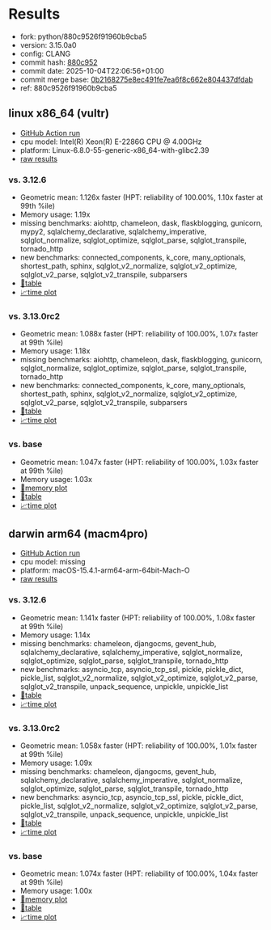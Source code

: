 # Results

- fork: python/880c9526f91960b9cba5
- version: 3.15.0a0
- config: CLANG
- commit hash: [880c952](https://github.com/python/cpython/commit/880c952)
- commit date: 2025-10-04T22:06:56+01:00
- commit merge base: [0b2168275e8ec491fe7ea6f8c662e804437dfdab](https://github.com/python/cpython/commit/0b2168275e8ec491fe7ea6f8c662e804437dfdab)
- ref: 880c9526f91960b9cba5

## linux x86_64 (vultr)

- [GitHub Action run](https://github.com/facebookexperimental/free-threading-benchmarking/actions/runs/18251316313)
- cpu model: Intel(R) Xeon(R) E-2286G CPU @ 4.00GHz
- platform: Linux-6.8.0-55-generic-x86_64-with-glibc2.39
- [raw results](bm-20251004-vultr-x86_64-python-880c9526f91960b9cba5-3.15.0a0-880c952.json)

### vs. 3.12.6

- Geometric mean: 1.126x faster (HPT: reliability of 100.00%, 1.10x faster at 99th %ile)
- Memory usage: 1.19x
- missing benchmarks: aiohttp, chameleon, dask, flaskblogging, gunicorn, mypy2, sqlalchemy_declarative, sqlalchemy_imperative, sqlglot_normalize, sqlglot_optimize, sqlglot_parse, sqlglot_transpile, tornado_http
- new benchmarks: connected_components, k_core, many_optionals, shortest_path, sphinx, sqlglot_v2_normalize, sqlglot_v2_optimize, sqlglot_v2_parse, sqlglot_v2_transpile, subparsers
- [📄table](bm-20251004-vultr-x86_64-python-880c9526f91960b9cba5-3.15.0a0-880c952-vs-3.12.6.md)
- [📈time plot](bm-20251004-vultr-x86_64-python-880c9526f91960b9cba5-3.15.0a0-880c952-vs-3.12.6.svg)

### vs. 3.13.0rc2

- Geometric mean: 1.088x faster (HPT: reliability of 100.00%, 1.07x faster at 99th %ile)
- Memory usage: 1.18x
- missing benchmarks: aiohttp, chameleon, dask, flaskblogging, gunicorn, sqlglot_normalize, sqlglot_optimize, sqlglot_parse, sqlglot_transpile, tornado_http
- new benchmarks: connected_components, k_core, many_optionals, shortest_path, sphinx, sqlglot_v2_normalize, sqlglot_v2_optimize, sqlglot_v2_parse, sqlglot_v2_transpile, subparsers
- [📄table](bm-20251004-vultr-x86_64-python-880c9526f91960b9cba5-3.15.0a0-880c952-vs-3.13.0rc2.md)
- [📈time plot](bm-20251004-vultr-x86_64-python-880c9526f91960b9cba5-3.15.0a0-880c952-vs-3.13.0rc2.svg)

### vs. base

- Geometric mean: 1.047x faster (HPT: reliability of 100.00%, 1.03x faster at 99th %ile)
- Memory usage: 1.03x
- [🧠memory plot](bm-20251004-vultr-x86_64-python-880c9526f91960b9cba5-3.15.0a0-880c952-vs-base-mem.svg)
- [📄table](bm-20251004-vultr-x86_64-python-880c9526f91960b9cba5-3.15.0a0-880c952-vs-base.md)
- [📈time plot](bm-20251004-vultr-x86_64-python-880c9526f91960b9cba5-3.15.0a0-880c952-vs-base.svg)

## darwin arm64 (macm4pro)

- [GitHub Action run](https://github.com/facebookexperimental/free-threading-benchmarking/actions/runs/18251316313)
- cpu model: missing
- platform: macOS-15.4.1-arm64-arm-64bit-Mach-O
- [raw results](bm-20251004-macm4pro-arm64-python-880c9526f91960b9cba5-3.15.0a0-880c952.json)

### vs. 3.12.6

- Geometric mean: 1.141x faster (HPT: reliability of 100.00%, 1.08x faster at 99th %ile)
- Memory usage: 1.14x
- missing benchmarks: chameleon, djangocms, gevent_hub, sqlalchemy_declarative, sqlalchemy_imperative, sqlglot_normalize, sqlglot_optimize, sqlglot_parse, sqlglot_transpile, tornado_http
- new benchmarks: asyncio_tcp, asyncio_tcp_ssl, pickle, pickle_dict, pickle_list, sqlglot_v2_normalize, sqlglot_v2_optimize, sqlglot_v2_parse, sqlglot_v2_transpile, unpack_sequence, unpickle, unpickle_list
- [📄table](bm-20251004-macm4pro-arm64-python-880c9526f91960b9cba5-3.15.0a0-880c952-vs-3.12.6.md)
- [📈time plot](bm-20251004-macm4pro-arm64-python-880c9526f91960b9cba5-3.15.0a0-880c952-vs-3.12.6.svg)

### vs. 3.13.0rc2

- Geometric mean: 1.058x faster (HPT: reliability of 100.00%, 1.01x faster at 99th %ile)
- Memory usage: 1.09x
- missing benchmarks: chameleon, djangocms, gevent_hub, sqlalchemy_declarative, sqlalchemy_imperative, sqlglot_normalize, sqlglot_optimize, sqlglot_parse, sqlglot_transpile, tornado_http
- new benchmarks: asyncio_tcp, asyncio_tcp_ssl, pickle, pickle_dict, pickle_list, sqlglot_v2_normalize, sqlglot_v2_optimize, sqlglot_v2_parse, sqlglot_v2_transpile, unpack_sequence, unpickle, unpickle_list
- [📄table](bm-20251004-macm4pro-arm64-python-880c9526f91960b9cba5-3.15.0a0-880c952-vs-3.13.0rc2.md)
- [📈time plot](bm-20251004-macm4pro-arm64-python-880c9526f91960b9cba5-3.15.0a0-880c952-vs-3.13.0rc2.svg)

### vs. base

- Geometric mean: 1.074x faster (HPT: reliability of 100.00%, 1.04x faster at 99th %ile)
- Memory usage: 1.00x
- [🧠memory plot](bm-20251004-macm4pro-arm64-python-880c9526f91960b9cba5-3.15.0a0-880c952-vs-base-mem.svg)
- [📄table](bm-20251004-macm4pro-arm64-python-880c9526f91960b9cba5-3.15.0a0-880c952-vs-base.md)
- [📈time plot](bm-20251004-macm4pro-arm64-python-880c9526f91960b9cba5-3.15.0a0-880c952-vs-base.svg)

